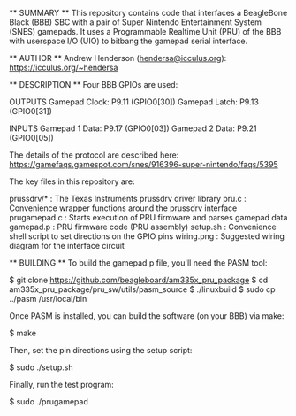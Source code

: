 ** SUMMARY ** 
This repository contains code that interfaces a BeagleBone Black (BBB) SBC 
with a pair of Super Nintendo Entertainment System (SNES) gamepads. It uses a
Programmable Realtime Unit (PRU) of the BBB with userspace I/O (UIO) to 
bitbang the gamepad serial interface. 

** AUTHOR **
Andrew Henderson (hendersa@icculus.org): https://icculus.org/~hendersa

** DESCRIPTION **
Four BBB GPIOs are used:

OUTPUTS
Gamepad Clock:  P9.11 (GPIO0[30])
Gamepad Latch:  P9.13 (GPIO0[31])

INPUTS
Gamepad 1 Data: P9.17 (GPIO0[03])
Gamepad 2 Data: P9.21 (GPIO0[05])

The details of the protocol are described here:
https://gamefaqs.gamespot.com/snes/916396-super-nintendo/faqs/5395

The key files in this repository are:

prussdrv/*   : The Texas Instruments prussdrv driver library
pru.c        : Convenience wrapper functions around the prussdrv interface
prugamepad.c : Starts execution of PRU firmware and parses gamepad data
gamepad.p    : PRU firmware code (PRU assembly)
setup.sh     : Convenience shell script to set directions on the GPIO pins
wiring.png   : Suggested wiring diagram for the interface circuit

** BUILDING **
To build the gamepad.p file, you'll need the PASM tool:

$ git clone https://github.com/beagleboard/am335x_pru_package
$ cd am335x_pru_package/pru_sw/utils/pasm_source
$ ./linuxbuild
$ sudo cp ../pasm /usr/local/bin

Once PASM is installed, you can build the software (on your BBB) via make:

$ make

Then, set the pin directions using the setup script:

$ sudo ./setup.sh

Finally, run the test program:

$ sudo ./prugamepad

